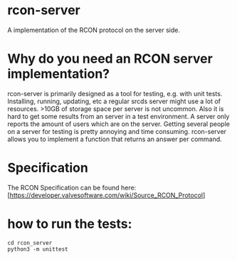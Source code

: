 # rcon-server
A implementation of the RCON protocol on the server side.

# Why do you need an RCON server implementation?

rcon-server is primarily designed as a tool for testing, e.g. with unit tests.
Installing, running, updating, etc a regular srcds server might use a lot of
resources.
\>10GB of storage space per server is not uncommon.
Also it is hard to get some results from an server in a test environment.
A server only reports the amount of users which are on the server.
Getting several people on a server for testing is pretty annoying and time
consuming.
rcon-server allows you to implement a function that returns an answer per
command.

# Specification

The RCON Specification can be found here:
[https://developer.valvesoftware.com/wiki/Source_RCON_Protocol]

# how to run the tests:

~~~
cd rcon_server
python3 -m unittest
~~~
